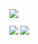 <div id="badges">
  <p algin="center">
    <a href="">
      <img src="https://img.shields.io/badge/IMO messenger-blue?logo=instagram&logoColor=white&style=for-the-badge">
    </a>
  </p>
  <img src="https://gpvc.arturio.dev/DeanWinchester"/>
  <img src="https://github-readme-stats.vercel.app/api?username=Winchester-Dean&show_icons=true&count_private=true"/>
</div>
